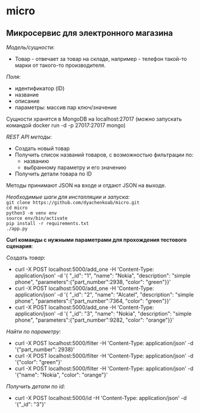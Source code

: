 # micro  
## Микросервис для электронного магазина  
*Модель/cущности*:  
* Товар - отвечает за товар на складе, например - телефон такой-то марки от такого-то производителя.  

*Поля*:
* идентификатор (ID)  
* название  
* описание  
* параметры: массив пар ключ/значение  

Сущности хранятся в MongoDB на localhost:27017 (можно запускать командой docker run -d -p 27017:27017 mongo)  

*REST API методы*:  
* Создать новый товар  
* Получить список названий товаров, с возможностью фильтрации по:
    * названию
    * выбранному параметру и его значению
* Получить детали товара по ID
  
Методы принимают JSON на входе и отдают JSON на выходе.  

*Необходимые шаги для инсталляции и запуска:*  
`git clone https://github.com/dyachenkoab/micro.git`  
`cd micro`  
`python3 -m venv env`  
`source env/bin/activate`  
`pip install -r requirements.txt`  
`./app.py`  

**Сurl команды с нужными параметрами для прохождения тестового сценария**:  

*Создать товар*:  
* curl -X POST localhost:5000/add_one -H 'Content-Type: application/json' -d '{ "_id": "1", "name": "Nokia", "description": "simple phone", "parameters":{"part_number":2938, "color": "green"}}'
* curl -X POST localhost:5000/add_one -H 'Content-Type: application/json' -d '{ "_id": "2", "name": "Alcatel", "description": "simple phone", "parameters":{"part_number":7364, "color": "green"}}'
* curl -X POST localhost:5000/add_one -H 'Content-Type: application/json' -d '{ "_id": "3", "name": "Nokia", "description": "simple phone", "parameters":{"part_number":9282, "color": "orange"}}'

*Найти по параметру*:  
* curl -X POST localhost:5000/filter -H 'Content-Type: application/json' -d '{"part_number": 2938}'  
* curl -X POST localhost:5000/filter -H 'Content-Type: application/json' -d '{"color": "green"}'  
* curl -X POST localhost:5000/filter -H 'Content-Type: application/json' -d '{"name": "Nokia", "color": "orange"}'  

*Получить детали по id*:
* curl -X POST localhost:5000/id -H 'Content-Type: application/json' -d '{"_id": "3"}'
